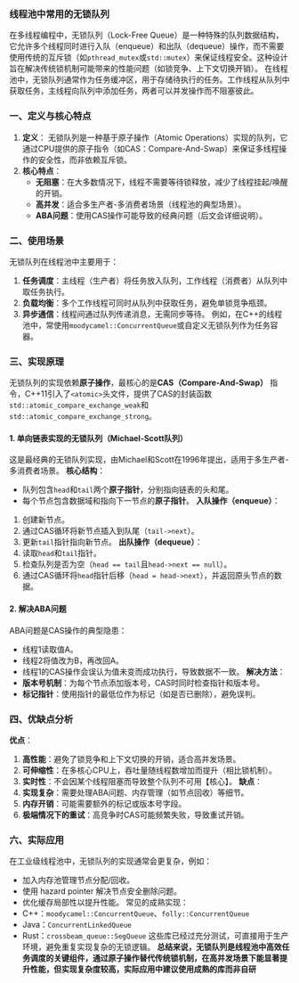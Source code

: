 ### 线程池中常用的无锁队列
在多线程编程中，无锁队列（Lock-Free Queue）是一种特殊的队列数据结构，它允许多个线程同时进行入队（enqueue）和出队（dequeue）操作，而不需要使用传统的互斥锁（如`pthread_mutex`或`std::mutex`）来保证线程安全。这种设计旨在解决传统锁机制可能带来的性能问题（如锁竞争、上下文切换开销）。
在线程池中，无锁队列通常作为任务缓冲区，用于存储待执行的任务。工作线程从队列中获取任务，主线程向队列中添加任务，两者可以并发操作而不阻塞彼此。
### 一、定义与核心特点
1. **定义**：
   无锁队列是一种基于原子操作（Atomic Operations）实现的队列，它通过CPU提供的原子指令（如CAS：Compare-And-Swap）来保证多线程操作的安全性，而非依赖互斥锁。
2. **核心特点**：
   - **无阻塞**：在大多数情况下，线程不需要等待锁释放，减少了线程挂起/唤醒的开销。
   - **高并发**：适合多生产者-多消费者场景（线程池的典型场景）。
   - **ABA问题**：使用CAS操作可能导致的经典问题（后文会详细说明）。
### 二、使用场景
无锁队列在线程池中主要用于：
1. **任务调度**：主线程（生产者）将任务放入队列，工作线程（消费者）从队列中取任务执行。
2. **负载均衡**：多个工作线程可同时从队列中获取任务，避免单锁竞争瓶颈。
3. **异步通信**：线程间通过队列传递消息，无需同步等待。
例如，在C++的线程池中，常使用`moodycamel::ConcurrentQueue`或自定义无锁队列作为任务容器。
### 三、实现原理
无锁队列的实现依赖**原子操作**，最核心的是**CAS（Compare-And-Swap）** 指令，C++11引入了`<atomic>`头文件，提供了CAS的封装函数`std::atomic_compare_exchange_weak`和`std::atomic_compare_exchange_strong`。
#### 1. 单向链表实现的无锁队列（Michael-Scott队列）
这是最经典的无锁队列实现，由Michael和Scott在1996年提出，适用于多生产者-多消费者场景。
**核心结构**：
- 队列包含`head`和`tail`两个**原子指针**，分别指向链表的头和尾。
- 每个节点包含数据域和指向下一节点的**原子指针**。
**入队操作（enqueue）**：
1. 创建新节点。
2. 通过CAS循环将新节点插入到队尾（`tail->next`）。
3. 更新`tail`指针指向新节点。
**出队操作（dequeue）**：
1. 读取`head`和`tail`指针。
2. 检查队列是否为空（`head == tail`且`head->next == null`）。
3. 通过CAS循环将`head`指针后移（`head = head->next`），并返回原头节点的数据。
#### 2. 解决ABA问题
ABA问题是CAS操作的典型隐患：
- 线程1读取值A。
- 线程2将值改为B，再改回A。
- 线程1的CAS操作会误认为值未变而成功执行，导致数据不一致。
**解决方法**：
- **版本号机制**：为每个节点添加版本号，CAS时同时检查指针和版本号。
- **标记指针**：使用指针的最低位作为标记（如是否已删除），避免误判。
### 四、优缺点分析
**优点**：
1. **高性能**：避免了锁竞争和上下文切换的开销，适合高并发场景。
2. **可伸缩性**：在多核心CPU上，吞吐量随线程数增加而提升（相比锁机制）。
3. **实时性**：不会因某个线程阻塞而导致整个队列不可用【核心】。
**缺点**：
1. **实现复杂**：需要处理ABA问题、内存管理（如节点回收）等细节。
2. **内存开销**：可能需要额外的标记或版本号字段。
3. **极端情况下的重试**：高竞争时CAS可能频繁失败，导致重试开销。
### 六、实际应用
在工业级线程池中，无锁队列的实现通常会更复杂，例如：
- 加入内存池管理节点分配/回收。
- 使用 hazard pointer 解决节点安全删除问题。
- 优化缓存局部性以提升性能。
常见的成熟实现：
- C++：`moodycamel::ConcurrentQueue`、`folly::ConcurrentQueue`
- Java：`ConcurrentLinkedQueue`
- Rust：`crossbeam_queue::SegQueue`
这些库已经过充分测试，可直接用于生产环境，避免重复实现复杂的无锁逻辑。
**总结来说，无锁队列是线程池中高效任务调度的关键组件，通过原子操作替代传统锁机制，在高并发场景下能显著提升性能，但实现复杂度较高，实际应用中建议使用成熟的库而非自研**